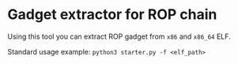 # Gadget extractor for ROP chain

Using this tool you can extract ROP gadget from `x86` and `x86_64` ELF. 

Standard usage example:
`python3 starter.py -f <elf_path>`




 
